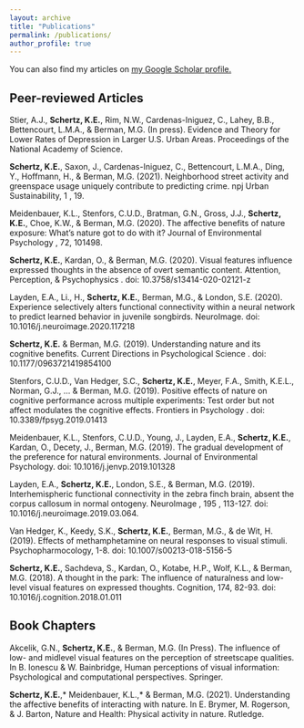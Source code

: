 ```yaml
---
layout: archive
title: "Publications"
permalink: /publications/
author_profile: true
---
```



  You can also find my articles on <u><a href="https://scholar.google.com/citations?user=SDnocu8AAAAJ&hl=en&oi=ao">my Google Scholar profile</a>.</u>

## Peer-reviewed Articles
Stier, A.J., **Schertz, K.E.**, Rim, N.W., Cardenas-Iniguez, C., Lahey, B.B., Bettencourt, L.M.A., & Berman, M.G. (In press). Evidence and Theory for Lower Rates of Depression in Larger U.S. Urban Areas. Proceedings of the National Academy of Science.

**Schertz, K.E.**, Saxon, J., Cardenas-Iniguez, C., Bettencourt, L.M.A., Ding, Y., Hoffmann, H., & Berman, M.G. (2021). Neighborhood street activity and greenspace usage uniquely contribute to predicting crime. npj Urban Sustainability, 1 , 19.

Meidenbauer, K.L., Stenfors, C.U.D., Bratman, G.N., Gross, J.J., **Schertz, K.E.**, Choe, K.W., & Berman, M.G. (2020). The affective benefits of nature exposure: What’s nature got to do with it? Journal of Environmental Psychology , 72, 101498.

**Schertz, K.E.**, Kardan, O., & Berman, M.G. (2020). Visual features influence expressed thoughts in the absence of overt semantic content. Attention, Perception, &
Psychophysics . doi: 10.3758/s13414-020-02121-z

Layden, E.A., Li., H., **Schertz, K.E.**, Berman, M.G., & London, S.E. (2020). Experience selectively alters functional connectivity within a neural network to predict learned behavior in juvenile songbirds. NeuroImage. doi: 10.1016/j.neuroimage.2020.117218

**Schertz, K.E.** & Berman, M.G. (2019). Understanding nature and its cognitive benefits. Current Directions in Psychological Science . doi: 10.1177/0963721419854100

Stenfors, C.U.D., Van Hedger, S.C., **Schertz, K.E.**, Meyer, F.A., Smith, K.E.L., Norman, G.J., … & Berman, M.G. (2019). Positive effects of nature on cognitive performance across multiple experiments: Test order but not affect modulates the cognitive effects. Frontiers in Psychology . doi: 10.3389/fpsyg.2019.01413

Meidenbauer, K.L., Stenfors, C.U.D., Young, J., Layden, E.A., **Schertz, K.E.**, Kardan, O., Decety, J., Berman, M.G. (2019). The gradual development of the preference for natural environments. Journal of Environmental Psychology. doi: 10.1016/j.jenvp.2019.101328

Layden, E.A., **Schertz, K.E.**, London, S.E., & Berman, M.G. (2019). Interhemispheric functional connectivity in the zebra finch brain, absent the corpus callosum in normal ontogeny. NeuroImage , 195 , 113-127. doi: 10.1016/j.neuroimage.2019.03.064.

Van Hedger, K., Keedy, S.K., **Schertz, K.E.**, Berman, M.G., & de Wit, H. (2019). Effects of methamphetamine on neural responses to visual stimuli. Psychopharmocology, 1-8. doi: 10.1007/s00213-018-5156-5

**Schertz, K.E.**, Sachdeva, S., Kardan, O., Kotabe, H.P., Wolf, K.L., & Berman, M.G. (2018). A thought in the park: The influence of naturalness and low-level visual features on expressed thoughts. Cognition, 174, 82-93. doi: 10.1016/j.cognition.2018.01.011

## Book Chapters

Akcelik, G.N., **Schertz, K.E.**, & Berman, M.G. (In Press). The influence of low- and midlevel visual features on the perception of streetscape qualities. In B. Ionescu & W. Bainbridge, Human perceptions of visual information: Psychological and computational perspectives. Springer.

**Schertz, K.E.**,* Meidenbauer, K.L.,* & Berman, M.G. (2021). Understanding the affective benefits of interacting with nature. In E. Brymer, M. Rogerson, & J. Barton, Nature and Health: Physical activity in nature. Rutledge.


<!-- 
Commented out for now
{% include base_path %}

{% for post in site.publications reversed %}
  {% include archive-single.html %}
{% endfor %}
-->
